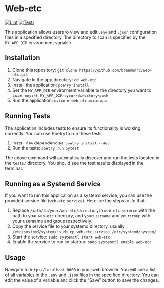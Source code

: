 # Web-etc

[![Lint](https://github.com/brandonrc/web-etc/actions/workflows/lint.yml/badge.svg)](https://github.com/brandonrc/web-etc/actions/workflows/lint.yml)
[![Tests](https://github.com/brandonrc/web-etc/actions/workflows/tests.yml/badge.svg)](https://github.com/brandonrc/web-etc/actions/workflows/tests.yml)


This application allows users to view and edit `.env` and `.json` configuration files in a specified directory. The directory to scan is specified by the `MY_APP_DIR` environment variable.

## Installation

1. Clone this repository: `git clone https://github.com/brandonrc/web-etc.git`
2. Navigate to the app directory: `cd web-etc`
3. Install the application: `poetry install`
4. Set the `MY_APP_DIR` environment variable to the directory you want to scan: `export MY_APP_DIR=/your/directory/path`
5. Run the application: `uvicorn web_etc.main:app`

## Running Tests

The application includes tests to ensure its functionality is working correctly. You can use Poetry to run these tests.

1. Install dev dependencies: `poetry install --dev`
2. Run the tests: `poetry run pytest`

The above command will automatically discover and run the tests located in the `tests/` directory. You should see the test results displayed in the terminal.

## Running as a Systemd Service

If you want to run this application as a systemd service, you can use the provided service file (`web-etc.service`). Here are the steps to do that:

1. Replace `/path/to/your/web-etc/directory` in `web-etc.service` with the path to your `web-etc` directory, and `yourusername` and `yourgroup` with your username and group respectively.
2. Copy the service file to your systemd directory, usually `/etc/systemd/system/`: `sudo cp web-etc.service /etc/systemd/system/`
3. Start the service: `sudo systemctl start web-etc`
4. Enable the service to run on startup: `sudo systemctl enable web-etc`

## Usage

Navigate to `http://localhost:8000` in your web browser. You will see a list of all variables in the `.env` and `.json` files in the specified directory. You can edit the value of a variable and click the "Save" button to save the changes.
